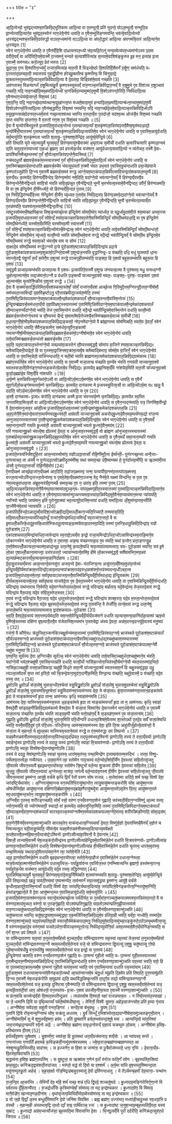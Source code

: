 +++
title = "३"

+++


  
आ॒दि॒त्येभ्यो॒ भुव॑द्वद्भ्यश्च॒रुन्निर्व॑पे॒द्भूति॑काम आदि॒त्या वा ए॒तम्भूत्यै॒ प्रति॑ नुदन्ते॒ योऽल॒म्भूत्यै॒ सन्भूति॒न्न प्रा॒प्नोत्या॑दि॒त्याने॒व भुव॑द्वत॒स्स्वेन॑ भाग॒धेये॒नोप॑ धावति॒ त ए॒वैन॒म्भूति॑ङ्गमयन्ति॒ भव॑त्ये॒वादि॒त्येभ्यो॑ धा॒रय॑द्वद्भ्यश्च॒रुन्निर्व॑पे॒दप॑रुद्धो वाऽपरु॒ध्यमा॑नो वाऽऽदि॒त्या वा अ॑परो॒द्धार॑ आदि॒त्या अ॑वगमयि॒तार॑ आदि॒त्याने॒व धा॒रय॑द्वतः [1]  
स्वेन॑ भाग॒धेये॒नोप॑ धावति॒ त ए॒वैन॑व्ँवि॒शि दा॑ध्रत्यनपरु॒ध्यो भ॑व॒त्यदि॒तेऽनु॑ मन्य॒स्वेत्य॑परु॒ध्यमा॑नोऽस्य प॒दमा द॑दीते॒यव्ँ वा अदि॑तिरि॒यमे॒वास्मै॑ रा॒ज्यमनु॑ मन्यते स॒त्याशीरित्या॑ह स॒त्यामे॒वाशिष॑ङ्कुरुत इ॒ह मन॒ इत्या॑ह प्र॒जा ए॒वास्मै॒ सम॑नसᳵ करो॒त्युप॒ प्रेत॑ मरुतः [2]  
सु॒दा॒न॒व॒ ए॒ना वि॒श्पति॑ना॒भ्य॑मुँ राजा॑न॒मित्या॑ह मारु॒ती वै विड्ज्ये॒ष्ठो वि॒श्पति॑र्वि॒शैवनँ॑ रा॒ष्ट्रेण॒ सम॑र्धयति॒ यᳶ प॒रस्ता॑द्ग्राम्यवा॒दी स्यात्तस्य॑ गृ॒हाद्व्री॒हीना ह॑रेच्छु॒क्लाँश्च॑ कृ॒ष्णाँश्च॒ वि चि॑नुया॒द्ये शु॒क्लास्स्युस्तमा॑दि॒त्यञ्च॒रुन्निर्व॑पेदादि॒त्या वै दे॒वत॑या॒ विड्विश॑मे॒वाव॑ गच्छति [3]  
अव॑गतास्य॒ विडन॑वगतँ रा॒ष्ट्रमित्या॑हु॒र्ये कृ॒ष्णास्स्युस्तव्ँ वा॑रु॒णञ्च॒रुन्निर्व॑पेद्वारु॒णव्ँ वै रा॒ष्ट्रमु॒भे ए॒व विश॑ञ्च रा॒ष्ट्रञ्चाव॑ गच्छति॒ यदि॒ नाव॒गच्छे॑दि॒मम॒हमा॑दि॒त्येभ्यो॑ भा॒गन्निर्व॑पा॒म्यामुष्मा॑द॒मुष्यै॑ वि॒शोऽव॑गन्तो॒रिति॒ निर्व॑पेदादि॒त्या ए॒वैन॑म्भाग॒धेय॑म्प्रे॒प्सन्तो॒ विश॒मव॑ [4]  
ग॒म॒य॒न्ति॒ यदि॒ नाव॒गच्छे॒दाश्व॑त्थान्म॒यूखा॑न्त्स॒प्त म॑ध्यमे॒षाया॒मुप॑ हन्यादि॒दम॒हमा॑दि॒त्यान्ब॑ध्ना॒म्यामुष्मा॑द॒मुष्यै॑ वि॒शोऽव॑गन्तो॒रित्या॑दि॒त्या ए॒वैन॑म्ब॒द्धवी॑रा॒ विश॒मव॑ गमयन्ति॒ यदि॒ नाव॒गच्छे॑दे॒तमे॒वादि॒त्यञ्च॒रुन्निर्व॑पेदि॒ध्मेऽपि॑ म॒यूखा॒न्त्सन्न॑ह्येदनपरु॒ध्यमे॒वाव॑ गच्छ॒त्याश्व॑त्था भवन्ति म॒रुता॒व्ँवा ए॒तदोजो॒ यद॑श्व॒त्थ ओज॑सै॒व विश॒मव॑ गच्छति स॒प्त भ॑वन्ति स॒प्तग॑णा॒ वै म॒रुतो॑ गण॒श ए॒व विश॒मव॑ गच्छति ॥ [5]  
दे॒वा वै मृ॒त्योर॑बिभयु॒स्ते प्र॒जाप॑ति॒मुपा॑धाव॒न्तेभ्य॑ ए॒ताम्प्रा॑जाप॒त्याँ श॒तकृ॑ष्णला॒न्निर॑वप॒त्तयै॒वैष्व॒मृत॑मदधा॒द्यो मृ॒त्योर्बि॑भी॒यात्तस्मा॑ ए॒ताम्प्रा॑जाप॒त्याँ श॒तकृ॑ष्णला॒न्निर्व॑पेत्प्र॒जाप॑तिमे॒व स्वेन॑ भाग॒धेये॒नोप॑ धावति॒ स ए॒वास्मि॒न्नायु॑र्दधाति॒ सर्व॒मायु॑रेति श॒तकृ॑ष्णला भवति श॒तायु॒ᳶ पुरु॑षश्श॒तेन्द्रि॑य॒ आयु॑ष्ये॒वेन्द्रि॒ये [6]  
प्रति॑ तिष्ठति घृ॒ते भ॑व॒त्यायु॒र्वै घृ॒तम॒मृतँ॒ हिर॑ण्य॒मायु॑श्चै॒वास्मा॑ अ॒मृत॑ञ्च स॒मीची॑ दधाति च॒त्वारि॑चत्वारि कृ॒ष्णला॒न्यव॑ द्यति चतुरव॒त्तस्याप्त्या॑ एक॒धा ब्र॒ह्मण॒ उप॑ हरत्येक॒धैव यज॑मान॒ आयु॑र्दधात्य॒सावा॑दि॒त्यो न व्य॑रोचत॒ तस्मै॑ दे॒वाᳶ प्राय॑श्चित्तिमैच्छ॒न्तस्मा॑ ए॒तँ सौ॒र्यञ्च॒रुन्निर॑वप॒न्तेनै॒वास्मिन्न्॑ [7]  
रुच॑मदधु॒र्यो ब्र॑ह्मवर्च॒सका॑म॒स्स्यात्तस्मा॑ ए॒तँ सौ॒र्यञ्च॒रुन्निर्व॑पेद॒मुमे॒वादि॒त्यँ स्वेन॑ भाग॒धेये॒नोप॑ धावति॒ स ए॒वास्मि॑न्ब्रह्मवर्च॒सन्द॑धाति ब्रह्मवर्च॒स्ये॑व भ॑वत्युभ॒यतो॑ रु॒क्मौ भ॑वत उभ॒यत॑ ए॒वास्मि॒न्रुच॑न्दधाति प्रया॒जेप्र॑याजे कृ॒ष्णल॑ञ्जुहोति दि॒ग्भ्य ए॒वास्मै॑ ब्रह्मवर्च॒समव॑ रुन्द्ध आग्ने॒यम॒ष्टाक॑पाल॒न्निर्व॑पेत्सावि॒त्रन्द्वाद॑शकपाल॒म्भूम्यै॑ [8]  
च॒रुय्ँयᳵ का॒मये॑त॒ हिर॑ण्यव्ँविन्देय॒ हिर॑ण्य॒म्मोप॑ नमे॒दिति॒ यदा॑ग्ने॒यो भव॑त्याग्ने॒यव्ँ वै हिर॑ण्य॒य्ँयस्यै॒व हिर॑ण्य॒न्तेनै॒वैन॑द्विन्दते सावि॒त्रो भ॑वति सवि॒तृप्र॑सूत ए॒वैन॑द्विन्दते॒ भूम्यै॑ च॒रुर्भ॑वत्य॒स्यामे॒वैन॑द्विन्दत॒ उपै॑नँ॒ हिर॑ण्यन्नमति॒ वि वा ए॒ष इ॑न्द्रि॒येण॑ वी॒र्ये॑णर्ध्यते॒ यो हिर॑ण्यव्ँवि॒न्दत॑ ए॒ताम् [9]  
ए॒व निर्व॑पे॒द्धिर॑ण्यव्ँवि॒त्त्वा नेन्द्रि॒येण॑ वी॒र्ये॑ण॒ व्यृ॑ध्यत ए॒तामे॒व निर्व॑पे॒द्यस्य॒ हिर॑ण्य॒न्नश्ये॒द्यदा॑ग्ने॒यो भव॑त्याग्ने॒यव्ँ वै हिर॑ण्य॒य्ँयस्यै॒व हिर॑ण्य॒न्तेनै॒वैन॑द्विन्दति सावि॒त्रो भ॑वति सवि॒तृप्र॑सूत ए॒वैन॑द्विन्दति॒ भूम्यै॑ च॒रुर्भ॑वत्य॒स्याव्ँवा ए॒तन्न॑श्यति॒ यन्नश्य॑त्य॒स्यामे॒वैन॑द्विन्द॒तीन्द्रः॑ [10]  
त्वष्टु॒स्सोम॑मभी॒षहा॑पिब॒त्स विष्व॒ङ्व्या॑र्च्छ॒त्स इ॑न्द्रि॒येण॑ सोमपी॒थेन॒ व्या॑र्ध्यत॒ स यदू॒र्ध्वमु॒दव॑मी॒त्ते श्या॒माका॑ अभव॒न्त्स प्र॒जाप॑ति॒मुपा॑धाव॒त्तस्मा॑ ए॒तँ सो॑मे॒न्द्रँ श्या॑मा॒कञ्च॒रुन्निर॑वप॒त्तेनै॒वास्मि॑न्निन्द्रि॒यँ सो॑मपी॒थम॑दधा॒द्वि वा ए॒ष इ॑न्द्रि॒येण॑ सोमपी॒थेन॑र्ध्यते॒ यस्सोम॒व्ँवमि॑ति॒ यस्सो॑मवा॒मी स्यात्तस्मै॑ [11]  
ए॒तँ सो॑मे॒न्द्रँ श्या॑मा॒कञ्च॒रुन्निर्व॑पे॒त्सोम॑ञ्चै॒वेन्द्र॑ञ्च॒ स्वेन॑ भाग॒धेये॒नोप॑ धावति॒ तावे॒वास्मि॑न्निन्द्रि॒यँ सो॑मपी॒थन्ध॑त्तो॒ नेन्द्रि॒येण॑ सोमपी॒थेन॒ व्यृ॑ध्यते॒ यत्सौ॒म्यो भव॑ति सोमपी॒थमे॒वाव॑ रुन्द्धे॒ यदै॒न्द्रो भव॑तीन्द्रि॒यव्ँ वै सो॑मपी॒थ इ॑न्द्रि॒यमे॒व सो॑मपी॒थमव॑ रुन्द्धे श्यामा॒को भ॑वत्ये॒ष वाव स सोमः॑ [12]  
सा॒क्षादे॒व सो॑मपी॒थमव॑ रुन्द्धे॒ऽग्नये॑ दा॒त्रे पु॑रो॒डाश॑म॒ष्टाक॑पाल॒न्निर्व॑पे॒दिन्द्रा॑य प्रदा॒त्रे पु॑रो॒डाश॒मेका॑दशकपालम्प॒शुका॑मो॒ऽग्निरे॒वास्मै॑ प॒शून्प्र॑ज॒नय॑ति वृ॒द्धानिन्द्र॒ᳶ प्र य॑च्छति॒ दधि॒ मधु॑ घृ॒तमापो॑ धा॒ना भ॑वन्त्ये॒तद्वै प॑शू॒नाँ रू॒पँ रू॒पेणै॒व प॒शूनव॑ रुन्द्धे पञ्चगृही॒तम्भ॑वति॒ पाङ्क्ता॒ हि प॒शवो॑ बहुरू॒पम्भ॑वति बहुरू॒पा हि प॒शवः॑ [13]  
समृ॑द्ध्यै प्राजाप॒त्यम्भ॑वति प्राजाप॒त्या वै प॒शवᳶ॑ प्र॒जाप॑तिरे॒वास्मै॑ प॒शून्प्र ज॑नयत्या॒त्मा वै पुरु॑षस्य॒ मधु॒ यन्मध्व॒ग्नौ जु॒होत्या॒त्मान॑मे॒व तद्यज॑मानो॒ऽग्नौ प्र द॑धाति प॒ङ्क्त्यौ॑ याज्यानुवा॒क्ये॑ भवत॒ᳶ पाङ्क्त॒ᳶ पुरु॑ष॒ᳶ पाङ्क्ताः॑ प॒शव॑ आ॒त्मान॑मे॒व मृ॒त्योर्नि॒ष्क्रीय॑ प॒शूनव॑ रुन्द्धे ॥ [14]  
दे॒वा वै स॒त्त्रमा॑स॒तर्द्धि॑परिमित॒य्ँयश॑स्कामा॒स्तेषाँ॒ सोमँ॒ राजा॑न॒य्ँयश॑ आर्च्छ॒त्स गि॒रिमुदै॒त्तम॒ग्निरनूदै॒त्ताव॒ग्नीषोमौ॒ सम॑भवता॒न्ताविन्द्रो॑ य॒ज्ञवि॑भ्र॒ष्टोऽनु॒ परै॒त्ताव॑ब्रवीद्या॒जय॑त॒म्मेति॒ तस्मा॑ ए॒तामिष्टि॒न्निर॑वपतामाग्ने॒यम॒ष्टाक॑पालमै॒न्द्रमेका॑दशकपालँ सौ॒म्यञ्च॒रुन्तयै॒वास्मि॒न्तेजः॑ [15]  
इ॒न्द्रि॒यम्ब्र॑ह्मवर्च॒सम॑धत्ता॒य्ँयो य॒ज्ञवि॑भ्रष्ट॒स्स्यात्तस्मा॑ ए॒तामिष्टि॒न्निर्व॑पेदाग्ने॒यम॒ष्टाक॑पालमै॒न्द्रमेका॑दशकपालँ सौ॒म्यञ्च॒रुय्यँदा॑ग्ने॒यो भव॑ति॒ तेज॑ ए॒वास्मि॒न्तेन॑ दधाति॒ यदै॒न्द्रो भव॑तीन्द्रि॒यमे॒वास्मि॒न्तेन॑ दधाति॒ यत्सौ॒म्यो ब्र॑ह्मवर्च॒सन्तेना॑ग्ने॒यस्य॑ च सौ॒म्यस्य॑ चै॒न्द्रे स॒माश्ले॑षये॒त्तेज॑श्चै॒वास्मि॑न्ब्रह्मवर्च॒सञ्च॑ स॒मीची॑ [16]  
द॒धा॒त्य॒ग्नी॒षो॒मीय॒मेका॑दशकपाल॒न्निर्व॑पे॒द्यङ्कामो॒ नोप॒नमे॑दाग्ने॒यो वै ब्रा॑ह्म॒णस्स सोम॑म्पिबति॒ स्वामे॒व दे॒वताँ॒ स्वेन॑ भाग॒धेये॒नोप॑ धावति॒ सैवैन॒ङ्कामे॑न॒ सम॑र्धय॒त्युपै॑न॒ङ्कामो॑ नमत्यग्नीषो॒मीय॑म॒ष्टाक॑पाल॒न्निर्व॑पेद्ब्रह्मवर्च॒सका॑मो॒ऽग्नीषोमा॑वे॒व स्वेन॑ भाग॒धेये॒नोप॑ धावति॒ तावे॒वास्मि॑न्ब्रह्मवर्च॒सन्ध॑त्तो ब्रह्मवर्च॒स्ये॑व [17]  
भ॒व॒ति॒ यद॒ष्टाक॑पाल॒स्तेना॑ग्ने॒यो यच्छ्या॑मा॒कस्तेन॑ सौ॒म्यस्समृ॑द्ध्यै॒ सोमा॑य वा॒जिने॑ श्यामा॒कञ्च॒रुन्निर्व॑पे॒द्यᳵ क्लैव्या॑द्बिभी॒याद्रेतो॒ हि वा ए॒तस्मा॒द्वाजि॑नमप॒क्राम॒त्यथै॒ष क्लैब्या॑द्बिभाय॒ सोम॑मे॒व वा॒जिनँ॒ स्वेन॑ भाग॒धेये॒नोप॑ धावति॒ स ए॒वास्मि॒न्रेतो॒ वाजि॑नन्दधाति॒ न क्ली॒बो भ॑वति ब्राह्मणस्प॒त्यमेका॑दशकपाल॒न्निर्व॑पे॒द्ग्राम॑कामः [18]  
ब्रह्म॑ण॒स्पति॑मे॒व स्वेन॑ भाग॒धेये॒नोप॑ धावति॒ स ए॒वास्मै॑ सजा॒तान्प्र य॑च्छति ग्रा॒म्ये॑व भ॑वति ग॒णव॑ती याज्यानुवा॒क्ये॑ भवतस्सजा॒तैरे॒वैन॑ङ्ग॒णव॑न्तङ्करोत्ये॒तामे॒व निर्व॑पे॒द्यᳵ का॒मये॑त॒ ब्रह्म॒न्विश॒व्ँवि ना॑शयेय॒मिति॑ मारु॒ती या॑ज्यानुवा॒क्ये॑ कुर्या॒द्ब्रह्म॑न्ने॒व विश॒व्ँवि ना॑शयति ॥ [19]  
अ॒र्य॒म्णे च॒रुन्निर्व॑पेत्सुव॒र्गका॑मो॒ऽसौ वा आ॑दि॒त्यो॑ऽर्य॒माऽर्य॒मण॑मे॒व स्वेन॑ भाग॒धेये॒नोप॑ धावति॒ स ए॒वैनँ॑ सुव॒र्गल्ँलो॒कङ्ग॑मयत्यर्य॒म्णे च॒रुन्निर्व॑पे॒द्यᳵ का॒मये॑त॒ दान॑कामा मे प्र॒जास्स्यु॒रित्य॒सौ वा आ॑दि॒त्यो॑ऽर्य॒मा यᳵ खलु॒ वै ददा॑ति॒ सो॑ऽर्य॒माऽर्य॒मण॑मे॒व स्वेन॑ भाग॒धेये॒नोप॑ धावति॒ स ए॒व [20]  
अ॒स्मै॒ दान॑कामाᳶ प्र॒जाᳵ क॑रोति॒ दान॑कामा अस्मै प्र॒जा भ॑वन्त्यर्य॒म्णे च॒रुन्निर्व॑पे॒द्यᳵ का॒मये॑त स्व॒स्ति ज॒नता॑मिया॒मित्य॒सौ वा आ॑दि॒त्यो॑ऽर्य॒माऽर्य॒मण॑मे॒व स्वेन॑ भाग॒धेये॒नोप॑ धावति॒ स ए॒वैन॒न्तद्ग॑मयति॒ यत्र॒ जिग॑मिष॒तीन्द्रो॒ वै दे॒वाना॑मानुजाव॒र आ॑सी॒त्स प्र॒जाप॑ति॒मुपा॑धाव॒त्तस्मा॑ ए॒तमै॒न्द्रमा॑नुषू॒कमेका॑दशकपाल॒न्निः [21]  
अ॒व॒प॒त्तेनै॒वैन॒मग्र॑न्दे॒वता॑ना॒म्पर्य॑णयद्बु॒ध्नव॑ती॒ अग्र॑वती याज्यानुवा॒क्ये॑ अकरोद्बु॒ध्नादे॒वैन॒मग्र॒म्पर्य॑णय॒द्यो रा॑ज॒न्य॑ आनुजाव॒रस्स्यात्तस्मा॑ ए॒तमै॒न्द्रमा॑नुषू॒कमेका॑दशकपाल॒न्निर्व॑पे॒दिन्द्र॑मे॒व स्वेन॑ भाग॒धेये॒नोप॑ धावति॒ स ए॒वैन॒मग्रँ॑ समा॒नाना॒म्परि॑ णयति बु॒ध्नव॑ती॒ अग्र॑वती याज्यानुवा॒क्ये॑ भवतो बु॒ध्नादे॒वैन॒मग्र॑म् [22]  
परि॑ णयत्यानुषू॒को भ॑वत्ये॒षा ह्ये॑तस्य॑ दे॒वता॒ य आ॑नुजाव॒रस्समृ॑द्ध्यै॒ यो ब्रा॑ह्म॒ण आ॑नुजाव॒रस्स्यात्तस्मा॑ ए॒तम्बा॑र्हस्प॒त्यमा॑नुषू॒कञ्च॒रुन्निर्व॑पे॒द्बृह॒स्पति॑मे॒व स्वेन॑ भाग॒धेये॒नोप॑ धावति॒ स ए॒वैन॒मग्रँ॑ समा॒नाना॒म्परि॑ णयति बु॒ध्नव॑ती॒ अग्र॑वती याज्यानुवा॒क्ये॑ भवतो बु॒ध्नादे॒वैन॒मग्र॒म्परि॑ णयत्यानुषू॒को भ॑वत्ये॒षा ह्ये॑तस्य॑ दे॒वता॒ य आ॑नुजाव॒रस्समृ॑द्ध्यै ॥ [23]  
प्र॒जाप॑ते॒स्त्रय॑स्त्रिँशद्दुहि॒तर॑ आस॒न्तास्सोमा॑य॒ राज्ञे॑ऽददा॒त्तासाँ॑ रोहि॒णीमुपै॒त्ता ईर्ष्य॑न्ती॒ᳶ पुन॑रगच्छ॒न्ता अन्वै॒त्ताᳶ पुन॑रयाचत॒ ता अ॑स्मै॒ न पुन॑रददा॒त्सो॑ऽब्रवीदृ॒तम॑मीष्व॒ यथा॑ समाव॒च्छ उ॑पै॒ष्याम्यथ॑ ते॒ पुन॑र्दास्या॒मीति॒ स ऋ॒तमा॑मी॒त्ता अ॑स्मै॒ पुन॑रददा॒त्तासाँ॑ रोहि॒णीमे॒वोप॑ [24]  
ऐ॒त्तय्ँयक्ष्म॑ आर्च्छ॒द्राजा॑न॒य्ँयक्ष्म॑ आर॒दिति॒ तद्रा॑जय॒क्ष्मस्य॒ जन्म॒ यत्पापी॑या॒नभ॑व॒त्तत्पा॑पय॒क्ष्मस्य॒ यज्जा॒याभ्योऽवि॑न्द॒त्तज्जा॒येन्य॑स्य॒ य ए॒वमे॒तेषा॒य्ँयक्ष्मा॑णा॒ञ्जन्म॒ वेद॒ नैन॑मे॒ते यक्ष्मा॑ विन्दन्ति॒ स ए॒ता ए॒व न॑म॒स्यन्नुपा॑धाव॒त्ता अ॑ब्रुव॒न्वर॑व्ँवृणामहै समाव॒च्छ ए॒व न॒ उपा॑य॒ इति॒ तस्मा॑ ए॒तम् [25]  
आ॒दि॒त्यञ्च॒रुन्निर॑वप॒न्तेनै॒वैन॑म्पा॒पात्स्रामा॑दमुञ्च॒न्‌यᳶ पा॑पय॒क्ष्मगृ॑हीत॒स्स्यात्तस्मा॑ ए॒तमा॑दि॒त्यञ्च॒रुन्निर्व॑पेदादि॒त्याने॒व स्वेन॑ भाग॒धेये॒नोप॑ धावति॒ त ए॒वैन॑म्पा॒पात्स्रामा॑न्मुञ्चन्त्यमावा॒स्या॑या॒न्निर्व॑पेद॒मुमे॒वैन॑मा॒प्याय॑मान॒मन्वा प्या॑ययति॒ नवो॑नवो भवति॒ जाय॑मान॒ इति॑ पुरोनुवा॒क्या॑ भव॒त्यायु॑रे॒वास्मि॒न्तया॑ दधाति॒ यमा॑दि॒त्या अँ॒शुमा॑प्या॒यय॒न्तीति॑ या॒ज्यैवैन॑मे॒तया॑ प्याययति ॥ [26]  
प्र॒जाप॑तिर्दे॒वेभ्यो॒ऽन्नाद्य॒व्व्ँयादि॑श॒त्सो॑ऽब्रवी॒द्यदि॒माल्लोँ॒कान॒भ्य॑ति॒रिच्या॑तै॒ तन्ममा॑स॒दिति॒ तदि॒माल्लोँ॒कान॒भ्यत्य॑रिच्य॒तेन्द्रँ॒ राजा॑न॒मिन्द्र॑मधिरा॒जमिन्द्रँ॑ स्व॒राजा॑न॒न्ततो॒ वै स इ॒माल्लोँ॒काँस्त्रे॒धादु॑ह॒त्तत्त्रि॒धातो॑स्त्रिधातु॒त्वय्यङ्का॒मये॑तान्ना॒दस्स्या॒दिति॒ तस्मा॑ ए॒तन्त्रि॒धातु॒न्निर्व॑पे॒दिन्द्रा॑य॒ राज्ञे॑ पुरो॒डाश॑म् [27]  
एका॑दशकपाल॒मिन्द्रा॑याधिरा॒जायेन्द्रा॑य स्व॒राज्ञे॒ऽयव्ँवा इन्द्रो॒ राजा॒यमिन्द्रो॑ऽधिरा॒जो॑ऽसाविन्द्र॑स्स्व॒राडि॒माने॒व लो॒कान्त्स्वेन॑ भाग॒धेये॒नोप॑ धावति॒ त ए॒वास्मा॒ अन्न॒म्प्र य॑च्छन्त्यन्ना॒द ए॒व भ॑वति॒ यथा॑ व॒त्सेन॒ प्रत्ता॒ङ्गान्दु॒ह ए॒वमे॒वेमाल्लोँ॒कान्प्रत्ता॒न्काम॑म॒न्नाद्य॑न्दुह उत्ता॒नेषु॑ क॒पाले॒ष्वधि॑ श्रय॒त्यया॑तयामत्वाय॒ त्रयᳶ॑ पुरो॒डाशा॑ भवन्ति॒ त्रय॑ इ॒मे लो॒का ए॒षाल्लोँ॒काना॒माप्त्या॒ उत्त॑रउत्तरो॒ ज्याया॑न्भवत्ये॒वमि॑व॒ हीमे लो॒कास्समृ॑द्ध्यै॒ सर्वे॑षामभिग॒मय॒न्नव॑ द्य॒त्यछ॑म्बट्कारव्व्ँय॒त्यास॒मन्वा॒हानि॑र्दाहाय ॥ [28]  
दे॒वा॒सु॒रास्सय्ँय॑त्ता आस॒न्तान्दे॒वानसु॑रा अजय॒न्ते दे॒वाᳶ प॑राजिग्या॒ना असु॑राणा॒व्ँवैश्य॒मुपा॑य॒न्तेभ्य॑ इन्द्रि॒यव्ँवी॒र्य॑मपा॑क्राम॒त्तदिन्द्रो॑ऽचाय॒त्तदन्वपा॑क्राम॒त्तद॑व॒रुध॒न्नाश॑क्नो॒त्तद॑स्मादभ्य॒र्धो॑ऽचर॒त्स प्र॒जाप॑ति॒मुपा॑धाव॒त्तमे॒तया॒ सर्व॑पृष्ठयाऽयाजय॒त्तयै॒वास्मि॑न्निन्द्रि॒यव्ँवी॒र्य॑मदधा॒द्य इ॑न्द्रि॒यका॑मः [29]  
वी॒र्य॑काम॒स्स्यात्तमे॒तया॒ सर्व॑पृष्ठया याजयेदे॒ता ए॒व दे॒वता॒स्स्वेन॑ भाग॒धेये॒नोप॑ धावति॒ ता ए॒वास्मि॑न्निन्द्रि॒यव्ँवी॒र्य॑न्दधति॒ यदिन्द्रा॑य॒ राथ॑न्तराय नि॒र्वप॑ति॒ यदे॒वाग्नेस्तेज॒स्तदे॒वाव॑ रुन्द्धे॒ यदिन्द्रा॑य॒ बार्ह॑ताय॒ यदे॒वेन्द्र॑स्य॒ तेज॒स्तदे॒वाव॑ रुन्द्धे॒ यदिन्द्रा॑य वैरू॒पाय॒ यदे॒व स॑वि॒तुस्तेज॒स्तत् [30]  
ए॒वाव॑ रुन्द्धे॒ यदिन्द्रा॑य वैरा॒जाय॒ यदे॒व धा॒तुस्तेज॒स्तदे॒वाव॑ रुन्द्धे॒ यदिन्द्रा॑य शाक्व॒राय॒ यदे॒व म॒रुता॒न्तेज॒स्तदे॒वाव॑ रुन्द्धे॒ यदिन्द्रा॑य रैव॒ताय॒ यदे॒व बृह॒स्पते॒स्तेज॒स्तदे॒वाव॑ रुन्द्ध ए॒ताव॑न्ति॒ वै तेजाँ॑सि॒ तान्ये॒वाव॑ रुन्द्ध उत्ता॒नेषु॑ क॒पाले॒ष्वधि॑ श्रय॒त्यया॑तयामत्वाय॒ द्वाद॑शकपालᳶ पुरो॒डाशः॑ [31]  
भ॒व॒ति॒ वै॒श्व॒दे॒व॒त्वाय॑ सम॒न्तम्प॒र्यव॑द्यति सम॒न्तमे॒वेन्द्रि॒यव्ँवी॒र्य॑य्ँयज॑माने दधाति व्य॒त्यास॒मन्वा॒हानि॑र्दाहा॒याश्व॑ ऋष॒भो वृ॒ष्णिर्ब॒स्तस्सा दक्षि॑णा वृष॒त्वायै॒तयै॒व य॑जेताभिश॒स्यमा॑न ए॒ताश्चेद्वा अ॑स्य दे॒वता॒ अन्न॑म॒दन्त्य॒दन्त्यु॑वे॒वास्य॑ मनु॒ष्याः॑ ॥ [32]  
रज॑नो॒ वै कौ॑णे॒यᳵ क्र॑तु॒जित॒ञ्जान॑किञ्चक्षु॒र्वन्य॑मया॒त्तस्मा॑ ए॒तामिष्टि॒न्निर॑वपद॒ग्नये॒ भ्राज॑स्वते पुरो॒डाश॑म॒ष्टाक॑पालँ सौ॒र्यञ्च॒रुम॒ग्नये॒ भ्राज॑स्वते पुरो॒डाश॑म॒ष्टाक॑पाल॒न्तयै॒वास्मि॒ञ्चक्षु॑रदधा॒द्यश्चक्षु॑ष्काम॒स्स्यात्तस्मा॑ ए॒तामिष्टि॒न्निर्व॑पेद॒ग्नये॒ भ्राज॑स्वते पुरो॒डाश॑म॒ष्टाक॑पालँ सौ॒र्यञ्च॒रुम॒ग्नये॒ भ्राज॑स्वते पुरो॒डाश॑म॒ष्टाक॑पालम॒ग्नेर्वै चक्षु॑षा मनु॒ष्या॑ वि [33]  
प॒श्य॒न्ति॒ सूर्य॑स्य दे॒वा अ॒ग्निञ्चै॒व सूर्य॑ञ्च॒ स्वेन॑ भाग॒धेये॒नोप॑ धावति॒ तावे॒वास्मि॒ञ्चक्षु॑र्धत्त॒श्चक्षु॑ष्माने॒व भ॑वति॒ यदा॑ग्ने॒यौ भव॑त॒श्चक्षु॑षी ए॒वास्मि॒न्तत्प्रति॑ दधाति॒ यत्सौ॒र्यो नासि॑का॒न्तेना॒भित॑स्सौ॒र्यमा॑ग्ने॒यौ भ॑वत॒स्तस्मा॑द॒भितो॒ नासि॑का॒ञ्चक्षु॑षी॒ तस्मा॒न्नासि॑कया॒ चक्षु॑षी॒ विधृ॑ते समा॒नी या॑ज्यानुवा॒क्ये॑ भवतस्समा॒नँ हि चक्षु॒स्समृ॑द्ध्या॒ उदु॒ त्यञ्जा॒तवे॑दसँ स॒प्त त्वा॑ ह॒रितो॒ रथे॑ चि॒त्रन्दे॒वाना॒मुद॑गा॒दनी॑क॒मिति॒ पिण्डा॒न्प्र य॑च्छति॒ चक्षु॑रे॒वास्मै॒ प्र य॑च्छति॒ यदे॒व तस्य॒ तत् ॥ [34]  
ध्रु॒वो॑ऽसि ध्रु॒वो॑ऽहँ स॑जा॒तेषु॑ भूयास॒न्धीर॒श्चेत्ता॑ वसु॒विद्ध्रु॒वो॑ऽसि ध्रु॒वो॑ऽहँ स॑जा॒तेषु॑ भूयासमु॒ग्रश्चेत्ता॑ वसु॒विद्ध्रु॒वो॑ऽसि ध्रु॒वो॑ऽहँ स॑जा॒तेषु॑ भूयासमभि॒भूश्चेत्ता॑ वसु॒विदाम॑नम॒स्याम॑नस्य देवा॒ ये स॑जा॒ताᳵ कु॑मा॒रास्सम॑नस॒स्तान॒हङ्का॑मये हृ॒दा ते माङ्का॑मयन्ताँ हृ॒दा तान्म॒ आम॑नसᳵ कृधि॒ स्वाहाम॑नमसि [35]  
आम॑नस्य देवा॒ यास्स्त्रिय॒स्सम॑नस॒स्ता अ॒हङ्का॑मये हृ॒दा ता माङ्का॑मयन्ताँ हृ॒दा ता म॒ आम॑नसᳵ कृधि॒ स्वाहा॑ वैश्वदे॒वीँ सा॑ङ्ग्रह॒णीन्निर्व॑पे॒द्ग्राम॑कामो वैश्वदे॒वा वै स॑जा॒ता विश्वा॑ने॒व दे॒वान्त्स्वेन॑ भाग॒धेये॒नोप॑ धावति॒ त ए॒वास्मै॑ सजा॒तान्प्र य॑च्छन्ति ग्रा॒म्ये॑व भ॑वति साङ्ग्रह॒णी भ॑वति मनो॒ग्रह॑ण॒व्ँ वै स॒ङ्ग्रह॑ण॒म्मन॑ ए॒व स॑जा॒ताना॑म् [36]  
गृ॒ह्णा॒ति॒ ध्रु॒वो॑ऽसि ध्रु॒वो॑ऽहँ स॑जा॒तेषु॑ भूयास॒मिति॑ परि॒धीन्परि॑ दधात्या॒शिष॑मे॒वैतामा शा॒स्तेऽथो॑ ए॒तदे॒व सर्वँ॑ सजा॒तेष्वधि॑ भवति॒ यस्यै॒वव्ँवि॒दुष॑ ए॒ते प॑रि॒धयᳶ॑ परिधी॒यन्त॒ आम॑नम॒स्याम॑नस्य देवा॒ इति॑ ति॒स्र आहु॑तीर्जुहोत्ये॒ताव॑न्तो॒ वै स॑जा॒ता ये म॒हान्तो॒ ये क्षु॑ल्ल॒का यास्स्त्रिय॒स्ताने॒वाव॑ रुन्द्धे॒ त ए॑न॒मव॑रुद्धा॒ उप॑ तिष्ठन्ते ॥ [37]  
यन्नव॒मैत्तन्नव॑नीतमभव॒द्यदस॑र्प॒त्तत्स॒र्पिर॑भव॒द्यदध्रि॑यत॒ तद्घृ॒तम॑भवद॒श्विनोः॑ प्रा॒णो॑ऽसि॒ तस्य॑ ते दत्ता॒य्ँययोः॑ प्रा॒णोऽसि॒ स्वाहेन्द्र॑स्य प्रा॒णो॑ऽसि॒ तस्य॑ ते ददातु॒ यस्य॑ प्रा॒णोऽसि॒ स्वाहा॑ मि॒त्रावरु॑णयोᳶ प्रा॒णो॑ऽसि॒ तस्य॑ ते दत्ता॒य्ँययोः॑ प्रा॒णोऽसि॒ स्वाहा॒ विश्वे॑षान्दे॒वाना॑म्प्रा॒णो॑ऽसि [38]  
तस्य॑ ते ददतु॒ येषा॑म्प्रा॒णोऽसि॒ स्वाहा॑ घृ॒तस्य॒ धारा॑म॒मृत॑स्य॒ पन्था॒मिन्द्रे॑ण द॒त्ताम्प्रय॑ताम्म॒रुद्भिः॑ । तत्त्वा॒ विष्णु॒ᳶ पर्य॑पश्य॒त्तत्त्वेडा॒ गव्यैर॑यत् । पा॒व॒मा॒नेन॑ त्वा॒ स्तोमे॑न गाय॒त्रस्य॑ वर्त॒न्योपाँ॒शोर्वी॒र्ये॑ण दे॒वस्त्वा॑ सवि॒तोत्सृ॑जतु जी॒वात॑वे जीवन॒स्यायै॑ बृहद्रथन्त॒रयो॑स्त्वा॒ स्तोमे॑न त्रि॒ष्टुभो॑ वर्त॒न्या शु॒क्रस्य॑ वी॒र्ये॑ण दे॒वस्त्वा॑ सवि॒तोत् [39]  
सृ॒ज॒तु॒ जी॒वात॑वे जीवन॒स्याया॑ अ॒ग्नेस्त्वा॒ मात्र॑या॒ जग॑त्यै वर्त॒न्याग्र॑य॒णस्य॑ वी॒र्ये॑ण दे॒वस्त्वा॑ सवि॒तोत्सृ॑जतु जी॒वात॑वे जीवन॒स्याया॑ इ॒मम॑ग्न॒ आयु॑षे॒ वर्च॑से कृधि प्रि॒यँ रेतो॑ वरुण सोम राजन्न् । मा॒तेवा॑स्मा अदिते॒ शर्म॑ यच्छ॒ विश्वे॑ देवा॒ जर॑दष्टि॒र्यथास॑त् । अ॒ग्निरायु॑ष्मा॒न्त्स वन॒स्पति॑भि॒रायु॑ष्मा॒न्तेन॒ त्वायु॒षायु॑ष्मन्तङ्करोमि॒ सोम॒ आयु॑ष्मा॒न्त्स ओष॑धीभिर्य॒ज्ञ आयु॑ष्मा॒न्त्स दक्षि॑णाभि॒र्ब्रह्मायु॑ष्म॒त्तद्ब्रा॑ह्म॒णैरायु॑ष्मद्दे॒वा आयु॑ष्मन्त॒स्ते॑ऽमृते॑न पि॒तर॒ आयु॑ष्मन्त॒स्ते स्व॒धयायु॑ष्मन्त॒स्तेन॒ त्वायु॒षायु॑ष्मन्तङ्करोमि ॥ [40]  
अ॒ग्निव्ँवा ए॒तस्य॒ शरी॑रङ्गच्छति॒ सोमँ॒ रसो॒ वरु॑ण एनव्ँवरुणपा॒शेन॑ गृह्णाति॒ सर॑स्वती॒व्ँवाग॒ग्नाविष्णू॑ आ॒त्मा यस्य॒ ज्योगा॒मय॑ति॒ यो ज्योगा॑मयावी॒ स्याद्यो वा॑ का॒मये॑त॒ सर्व॒मायु॑रिया॒मिति॒ तस्मा॑ ए॒तामिष्टि॒न्निर्व॑पेदाग्ने॒यम॒ष्टाक॑पालँ सौ॒म्यञ्च॒रुव्ँवा॑रु॒णन्दश॑कपालँ सारस्व॒तञ्च॒रुमा॑ग्नावैष्ण॒वमेका॑दशकपालम॒ग्नेरे॒वास्य॒ शरी॑रन्निष्क्री॒णाति॒ सोमा॒द्रस॑म् [41]  
वा॒रु॒णेनै॒वैन॑व्ँवरुणपा॒शान्मु॑ञ्चति सारस्व॒तेन॒ वाच॑न्दधात्य॒ग्निस्सर्वा॑ दे॒वता॒ विष्णु॑र्य॒ज्ञो दे॒वता॑भिश्चै॒वैन॑य्ँ य॒ज्ञेन॑ च भिषज्यत्यु॒त यदी॒तासु॒र्भव॑ति॒ जीव॑त्ये॒व यन्नव॒मैत्तन्नव॑नीतमभव॒दित्याज्य॒मवे॑क्षते रू॒पमे॒वास्यै॒तन्म॑हि॒मान॒व्ँव्याच॑ष्टे॒ऽश्विनोः॑ प्रा॒णो॑ऽसीत्या॑हा॒श्विनौ॒ वै दे॒वाना॑म् [42]  
भि॒षजौ॒ ताभ्या॑मे॒वास्मै॑ भेष॒जङ्क॑रो॒तीन्द्र॑स्य प्रा॒णो॑ऽसीत्या॑हेन्द्रि॒यमे॒वास्मि॑न्ने॒तेन॑ दधाति मि॒त्रावरु॑णयोᳶ प्रा॒णो॑ऽसीत्या॑ह प्राणापा॒नावे॒वास्मि॑न्ने॒तेन॑ दधाति॒ विश्वे॑षान्दे॒वाना॑म्प्रा॒णो॑ऽसीत्या॑ह वी॒र्य॑मे॒वास्मि॑न्ने॒तेन॑ दधाति घृ॒तस्य॒ धारा॑म॒मृत॑स्य॒ पन्था॒मित्या॑ह यथाय॒जुरे॒वैतत्पा॑वमा॒नेन॑ त्वा॒ स्तोमे॒नेति॑ [43]  
आ॒ह॒ प्रा॒णमे॒वास्मि॑न्ने॒तेन॑ दधाति बृहद्रथन्त॒रयो॑स्त्वा॒ स्तोमे॒नेत्या॒हौज॑ ए॒वास्मि॑न्ने॒तेन॑ दधात्य॒ग्नेस्त्वा॒ मात्र॒येत्या॑हा॒त्मान॑मे॒वास्मि॑न्ने॒तेन॑ दधात्यृ॒त्विज॒ᳶ पर्या॑हु॒र्याव॑न्त ए॒वर्त्विज॒स्त ए॑नम्भिषज्यन्ति ब्र॒ह्मणो॒ हस्त॑मन्वा॒रभ्य॒ पर्या॑हुरेक॒धैव यज॑मान॒ आयु॑र्दधति॒ यदे॒व तस्य॒ तद्धिर॑ण्यात् [44]  
घृ॒तन्निष्पि॑ब॒त्यायु॒र्वै घृ॒तम॒मृतँ॒ हिर॑ण्यम॒मृता॑दे॒वायु॒र्निष्पि॑बति श॒तमा॑नम्भवति श॒तायु॒ᳶ पुरु॑षश्श॒तेन्द्रि॑य॒ आयु॑ष्ये॒वेन्द्रि॒ये प्रति॑ तिष्ठ॒त्यथो॒ खलु॒ याव॑ती॒स्समा॑ ए॒ष्यन्मन्ये॑त॒ ताव॑न्मानँ स्या॒त्समृ॑द्ध्या इ॒मम॑ग्न॒ आयु॑षे॒ वर्च॑से कृ॒धीत्या॒हायु॑रे॒वास्मि॒न्वर्चो॑ दधाति॒ विश्वे॑ देवा॒ जर॑दष्टि॒र्यथास॒दित्या॑ह॒ जर॑दष्टिमे॒वैन॑ङ्करोत्य॒ग्निरायु॑ष्मा॒निति॒ हस्त॑ङ्गृह्णात्ये॒ते वै दे॒वा आयु॑ष्मन्त॒स्त ए॒वास्मि॒न्नायु॑र्दधति॒ सर्व॒मायु॑रेति ॥ [45]  
प्र॒जाप॑ति॒र्वरु॑णा॒याश्व॑मनय॒त्स स्वान्दे॒वता॑मार्च्छ॒त्स पर्य॑दीर्यत॒ स ए॒तव्ँवा॑रु॒णञ्चतु॑ष्कपालमपश्य॒त्तन्निर॑वप॒त्ततो॒ वै स व॑रुणपा॒शाद॑मुच्यत॒ वरु॑णो॒ वा ए॒तङ्गृ॑ह्णाति॒ योऽश्व॑म्प्रतिगृ॒ह्णाति॒ याव॒तोऽश्वा॑न्प्रतिगृह्णी॒यात्ताव॑तो वारु॒णाञ्चतु॑ष्कपाला॒न्निर्व॑पे॒द्वरु॑णमे॒व स्वेन॑ भाग॒धेये॒नोप॑ धावति॒ स ए॒वैन॑व्ँवरुणपा॒शान्मु॑ञ्चति [46]  
चतु॑ष्कपाला भवन्ति॒ चतु॑ष्पा॒द्ध्यश्व॒स्समृ॑द्ध्या॒ एक॒मति॑रिक्त॒न्निर्व॑पे॒द्यमे॒व प्र॑तिग्रा॒ही भव॑ति॒ यव्ँवा॒ नाध्येति॒ तस्मा॑दे॒व व॑रुणपा॒शान्मु॑च्यते॒ यद्यप॑रम्प्रतिग्रा॒ही स्यात्सौ॒र्यमेक॑कपाल॒मनु॒ निर्व॑पेद॒मुमे॒वादि॒त्यमु॑च्चा॒रङ्कु॑रुते॒ऽपो॑ऽवभृ॒थमवै॑त्य॒प्सु वै वरु॑णस्सा॒क्षादे॒व वरु॑ण॒मव॑ यजतेऽपोन॒प्त्रीय॑ञ्च॒रुम्पुन॒रेत्य॒ निर्व॑पेद॒प्सुयो॑नि॒र्वा अश्व॒स्स्वामे॒वैन॒य्ँयोनि॑ङ्गमयति॒ स ए॑नँ शा॒न्त उप॑ तिष्ठते ॥ [47]  
या वा॑मिन्द्रावरुणा यत॒व्या॑ त॒नूस्तये॒ममँह॑सो मुञ्चत॒य्ँया वा॑मिन्द्रावरुणा सह॒स्या॑ रक्ष॒स्या॑ तेज॒स्या॑ त॒नूस्तये॒ममँह॑सो मुञ्चत॒य्ँयो वा॑मिन्द्रावरुणाव॒ग्नौ स्राम॒स्तव्ँवा॑मे॒तेनाव॑ यजे॒ यो वा॑मिन्द्रावरुणा द्वि॒पात्सु॑ प॒शुषु॒ चतु॑ष्पात्सु गो॒ष्ठे गृ॒हेष्व॒प्स्वोष॑धीषु॒ वन॒स्पति॑षु॒ स्राम॒स्तव्ँवा॑मे॒तेनाव॑ यज॒ इन्द्रो॒ वा ए॒तस्य॑ [48]  
इ॒न्द्रि॒येणाप॑ क्रामति॒ वरु॑ण एनव्ँवरुणपा॒शेन॑ गृह्णाति॒ यᳶ पा॒प्मना॑ गृही॒तो भव॑ति॒ यᳶ पा॒प्मना॑ गृही॒तस्स्यात्तस्मा॑ ए॒तामै॑न्द्रावरु॒णीम्प॑य॒स्या॑न्निर्व॑पे॒दिन्द्र॑ ए॒वास्मि॑न्निन्द्रि॒यन्द॑धाति॒ वरु॑ण एनव्ँवरुणपा॒शान्मु॑ञ्चति पय॒स्या॑ भवति॒ पयो॒ हि वा ए॒तस्मा॑दप॒क्राम॒त्यथै॒ष पा॒प्मना॑ गृही॒तो यत्प॑य॒स्या॑ भव॑ति॒ पय॑ ए॒वास्मि॒न्तया॑ दधाति पय॒स्या॑याम् [49]  
पु॒रो॒डाश॒मव॑ दधात्यात्म॒न्वन्त॑मे॒वैन॑ङ्करो॒त्यथो॑ आ॒यत॑नवन्तमे॒व च॑तु॒र्धा व्यू॑हति दि॒क्ष्वे॑व प्रति॑ तिष्ठति॒ पुन॒स्समू॑हति दि॒ग्भ्य ए॒वास्मै॑ भेष॒जङ्क॑रोति स॒मूह्याव॑ द्यति॒ यथावि॑द्धन्निष्कृ॒न्तति॑ ता॒दृगे॒व तद्यो वा॑मिन्द्रावरुणाव॒ग्नौ स्राम॒स्तव्ँवा॑मे॒तेनाव॑ यज॒ इत्या॑ह॒ दुरि॑ष्ट्या ए॒वैन॑म्पाति॒ यो वा॑मिन्द्रावरुणा द्वि॒पात्सु॑ प॒शुषु॒ स्राम॒स्तव्ँवा॑मे॒तेनाव॑ यज॒ इत्या॑है॒ताव॑ती॒र्वा आप॒ ओष॑धयो॒ वन॒स्पत॑यᳶ प्र॒जाᳶ प॒शव॑ उपजीव॒नीया॒स्ता ए॒वास्मै॑ वरुणपा॒शान्मु॑ञ्चति ॥ [50]  
स प्र॑त्न॒वन्नि काव्येन्द्र॑व्ँवो वि॒श्वत॒स्परीन्द्र॒न्नरः॑ । त्वन्न॑स्सोम वि॒श्वतो॒ रक्षा॑ राजन्नघाय॒तः । न रि॑ष्ये॒त्त्वाव॑त॒स्सखा॑ । या ते॒ धामा॑नि दि॒वि या पृ॑थि॒व्याय्याँ पर्व॑ते॒ष्वोष॑धीष्व॒प्सु । तेभि॑र्नो॒ विश्वैः॑ सु॒मना॒ अहे॑ड॒न्राज॑न्त्सोम॒ प्रति॑ ह॒व्या गृ॑भाय । अग्नी॑षोमा॒ सवे॑दसा॒ सहू॑ती वनत॒ङ्गिरः॑ । सन्दे॑व॒त्रा ब॑भूवथुः । यु॒वम् [51]  
ए॒तानि॑ दि॒वि रो॑च॒नान्य॒ग्निश्च॑ सोम॒ सक्र॑तू अधत्तम् । यु॒वँ सिन्धूँ॑ र॒भिश॑स्तेरव॒द्यादग्नी॑षोमा॒वमु॑ञ्चतङ्गृभी॒तान् । अग्नी॑षोमावि॒मँ सु मे॑ शृणु॒तव्ँवृ॑षणा॒ हव॑म् । प्रति॑ सू॒क्तानि॑ हर्यत॒म्भव॑तन्दा॒शुषे॒ मयः॑ । आन्यन्दि॒वो मा॑त॒रिश्वा॑ जभा॒राम॑थ्नाद॒न्यम्परि॑ श्ये॒नो अद्रेः॑ । अग्नी॑षोमा॒ ब्रह्म॑णा वावृधा॒नोरुय्ँ य॒ज्ञाय॑ चक्रथुरु लो॒कम् । अग्नी॑षोमा ह॒विष॒ᳶ प्रस्थि॑तस्य वी॒तम् [52]  
हर्य॑तव्ँवृषणा जु॒षेथा॑म् । सु॒शर्मा॑णा॒ स्वव॑सा॒ हि भू॒तमथा॑ धत्त॒य्ँयज॑मानाय॒ शय्ँयोः । आ प्या॑यस्व॒ सन्ते॑ । ग॒णाना॑न्त्वा ग॒णप॑तिँ हवामहे क॒विङ्क॑वी॒नामु॑प॒मश्र॑वस्तमम् । ज्ये॒ष्ठ॒राज॒म्ब्रह्म॑णाम्ब्रह्मणस्पत॒ आ न॑श्शृ॒ण्वन्नू॒तिभि॑स्सीद॒ साद॑नम् । स इज्जने॑न॒ स वि॒शा स जन्म॑ना॒ स पु॒त्रैर्वाज॑म्भरते॒ धना॒ नृभिः॑ । दे॒वाना॒य्ँयᳶ पि॒तर॑मा॒विवा॑सति [53]  
श्र॒द्धाम॑ना ह॒विषा॒ ब्रह्म॑ण॒स्पति॑म् । स सु॒ष्टुभा॒ स ऋक्व॑ता ग॒णेन॑ व॒लँ रु॑रोज फलि॒गँ रवे॑ण । बृह॒स्पति॑रु॒स्रिया॑ हव्य॒सूद॒ᳵ कनि॑क्रद॒द्वाव॑शती॒रुदा॑जत् । मरु॑तो॒ यद्ध॑ वो दि॒वो या व॒श्शर्म॑ । अ॒र्य॒मा या॑ति वृष॒भस्तुवि॑ष्मान्दा॒ता वसू॑नाम्पुरुहू॒तो अर्हन्न्॑ । स॒ह॒स्रा॒क्षो गो॑त्र॒भिद्वज्र॑बाहुर॒स्मासु॑ दे॒वो द्रवि॑णन्दधातु । ये ते॑ऽर्यमन्ब॒हवो॑ देव॒याना॒ᳶ पन्था॑नः [54]  
रा॒ज॒न्दि॒व आ॒चर॑न्ति । तेभि॑र्नो देव॒ महि॒ शर्म॑ यच्छ॒ शन्न॑ एधि द्वि॒पदे॒ शञ्चतु॑ष्पदे । बु॒ध्नादग्र॒मङ्गि॑रोभिर्गृणा॒नो वि पर्व॑तस्य दृँहि॒तान्यै॑रत् । रु॒जद्रोधाँ॑सि कृ॒त्रिमा॑ण्येषाँ॒ सोम॑स्य॒ ता मद॒ इन्द्र॑श्चकार । बु॒ध्नादग्रे॑ण॒ वि मि॑माय॒ मानै॒र्वज्रे॑ण॒ खान्य॑तृणन्न॒दीना॑म् । वृथा॑सृजत्प॒थिभि॑र्दीर्घया॒थैस्सोम॑स्य॒ ता मद॒ इन्द्र॑श्चकार ॥ [55]  
प्र यो ज॒ज्ञे वि॒द्वाँ अ॒स्य बन्धु॒व्ँविश्वा॑नि दे॒वो जनि॑मा विवक्ति । ब्रह्म॒ ब्रह्म॑ण॒ उज्ज॑भार॒ मध्या॑न्नी॒चादु॒च्चा स्व॒धया॒भि प्र त॑स्थौ । म॒हान्म॒ही अ॑स्तभाय॒द्वि जा॒तो द्याँ सद्म॒ पार्थि॑वञ्च॒ रजः॑ । स बु॒ध्नादा॑ष्ट ज॒नुषा॒भ्यग्र॒म्बृह॒स्पति॑र्दे॒वता॒ यस्य॑ स॒म्राट् । बु॒ध्नाद्यो अग्र॑म॒भ्यर्त्योज॑सा॒ बृह॒स्पति॒मा वि॑वासन्ति दे॒वाः । भि॒नद्व॒लव्ँवि पुरो॑ दर्दरीति॒ कनि॑क्रद॒त्सुव॑र॒पो जि॑गाय ॥ [56]  
